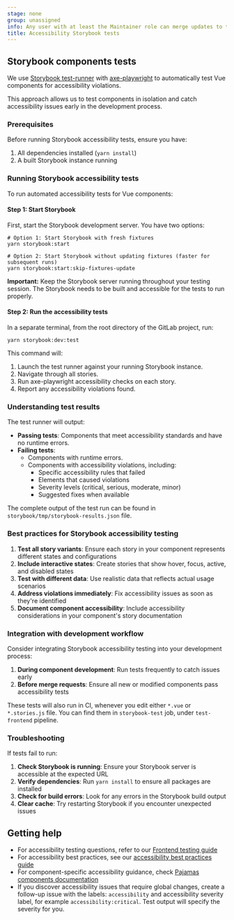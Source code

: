 ```yaml
---
stage: none
group: unassigned
info: Any user with at least the Maintainer role can merge updates to this content. For details, see <https://docs.gitlab.com/development/development_processes/#development-guidelines-review>.
title: Accessibility Storybook tests
---
```


## Storybook components tests

We use [Storybook test-runner](https://storybook.js.org/docs/7/writing-tests/test-runner) with [axe-playwright](https://storybook.js.org/docs/7/writing-tests/accessibility-testing#automate-accessibility-tests-with-test-runner) to automatically test Vue components for accessibility violations.

This approach allows us to test components in isolation and catch accessibility issues early in the development process.

### Prerequisites

Before running Storybook accessibility tests, ensure you have:

1. All dependencies installed (`yarn install`)
1. A built Storybook instance running

### Running Storybook accessibility tests

To run automated accessibility tests for Vue components:

#### Step 1: Start Storybook

First, start the Storybook development server. You have two options:

```shell
# Option 1: Start Storybook with fresh fixtures
yarn storybook:start

# Option 2: Start Storybook without updating fixtures (faster for subsequent runs)
yarn storybook:start:skip-fixtures-update
```

**Important:** Keep the Storybook server running throughout your testing session. The Storybook needs to be built and accessible for the tests to run properly.

#### Step 2: Run the accessibility tests

In a separate terminal, from the root directory of the GitLab project, run:

```shell
yarn storybook:dev:test
```

This command will:

1. Launch the test runner against your running Storybook instance.
1. Navigate through all stories.
1. Run axe-playwright accessibility checks on each story.
1. Report any accessibility violations found.

### Understanding test results

The test runner will output:

- **Passing tests**: Components that meet accessibility standards and have no runtime errors.
- **Failing tests**:
  - Components with runtime errors.
  - Components with accessibility violations, including:
    - Specific accessibility rules that failed
    - Elements that caused violations
    - Severity levels (critical, serious, moderate, minor)
    - Suggested fixes when available

The complete output of the test run can be found in `storybook/tmp/storybook-results.json` file.

### Best practices for Storybook accessibility testing

1. **Test all story variants**: Ensure each story in your component represents different states and configurations
1. **Include interactive states**: Create stories that show hover, focus, active, and disabled states
1. **Test with different data**: Use realistic data that reflects actual usage scenarios
1. **Address violations immediately**: Fix accessibility issues as soon as they're identified
1. **Document component accessibility**: Include accessibility considerations in your component's story documentation

### Integration with development workflow

Consider integrating Storybook accessibility testing into your development process:

1. **During component development**: Run tests frequently to catch issues early
1. **Before merge requests**: Ensure all new or modified components pass accessibility tests

These tests will also run in CI, whenever you edit either `*.vue` or `*.stories.js` file.
You can find them in `storybook-test` job, under `test-frontend` pipeline.

### Troubleshooting

If tests fail to run:

1. **Check Storybook is running**: Ensure your Storybook server is accessible at the expected URL
1. **Verify dependencies**: Run `yarn install` to ensure all packages are installed
1. **Check for build errors**: Look for any errors in the Storybook build output
1. **Clear cache**: Try restarting Storybook if you encounter unexpected issues

## Getting help

- For accessibility testing questions, refer to our [Frontend testing guide](../../testing_guide/frontend_testing.md)
- For accessibility best practices, see our [accessibility best practices guide](best_practices.md)
- For component-specific accessibility guidance, check [Pajamas components documentation](https://design.gitlab.com/components/overview)
- If you discover accessibility issues that require global changes, create a follow-up issue with the labels: `accessibility` and accessibility severity label, for example `accessibility:critical`.
  Test output will specify the severity for you.
